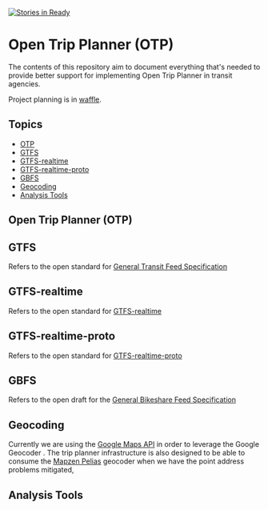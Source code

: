 [![Stories in Ready](https://badge.waffle.io/vta/OTP.svg?label=ready&title=Ready)](http://waffle.io/vta/OTP)

# Open Trip Planner (OTP)
The contents of this repository aim to document everything that's needed to provide better support for implementing Open Trip Planner in transit agencies.

Project planning is in [waffle](https://waffle.io/vta/OTP).

## Topics
 * [OTP](#otp)
 * [GTFS](#gtfs)
 * [GTFS-realtime](#gtfsrt)
 * [GTFS-realtime-proto](#gtfsrt-proto)
 * [GBFS](#gbfs)
 * [Geocoding](#geocoding)
 * [Analysis Tools](#analysis)

## <a name="otp"></a>Open Trip Planner (OTP)

## <a name="gtfs"></a>GTFS
Refers to the open standard for [General Transit Feed Specification](https://developers.google.com/transit/gtfs/)


## <a name="gtfsrt"></a>GTFS-realtime
Refers to the open standard for [GTFS-realtime](https://developers.google.com/transit/gtfs-realtime/)

## <a name="gtfsrt-proto"></a>GTFS-realtime-proto
Refers to the open standard for [GTFS-realtime-proto](https://developers.google.com/transit/gtfs-realtime/gtfs-realtime-proto)

## <a name="gbfs"></a>GBFS
Refers to the open draft for the [General Bikeshare Feed Specification](https://github.com/NABSA/gbfs)


## <a name="geocoding"></a>Geocoding

Currently we are using the [Google Maps API](https://developers.google.com/maps/premium/) in order to leverage the Google Geocoder .
The trip planner infrastructure is also designed to be able to consume the [Mapzen Pelias](https://github.com/pelias/pelias) geocoder when we have the point address problems mitigated, 

## <a name="analysis"></a>Analysis Tools
